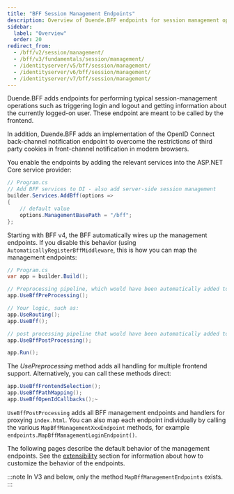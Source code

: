 ```yaml
---
title: "BFF Session Management Endpoints"
description: Overview of Duende.BFF endpoints for session management operations including login, logout, and user information retrieval
sidebar:
  label: "Overview"
  order: 20
redirect_from:
  - /bff/v2/session/management/
  - /bff/v3/fundamentals/session/management/
  - /identityserver/v5/bff/session/management/
  - /identityserver/v6/bff/session/management/
  - /identityserver/v7/bff/session/management/
---
```


Duende.BFF adds endpoints for performing typical session-management operations such as triggering login and logout and getting information about the currently logged-on user. These endpoint are meant to be called by the frontend.

In addition, Duende.BFF adds an implementation of the OpenID Connect back-channel notification endpoint to overcome the restrictions of third party cookies in front-channel notification in modern browsers.

You enable the endpoints by adding the relevant services into the ASP.NET Core service provider:

```csharp
// Program.cs
// Add BFF services to DI - also add server-side session management
builder.Services.AddBff(options => 
{
    // default value
    options.ManagementBasePath = "/bff";
};
```

Starting with BFF v4, the BFF automatically wires up the management endpoints. If you disable this behavior (using `AutomaticallyRegisterBffMiddleware`, this is how you can map the management endpoints:

```csharp
// Program.cs
var app = builder.Build();

// Preprocessing pipeline, which would have been automatically added to start of the request the pipeline. 
app.UseBffPreProcessing();

// Your logic, such as:
app.UseRouting(); 
app.UseBff();

// post processing pipeline that would have been automatically added to the end of the request pipeline. 
app.UseBffPostProcessing();

app.Run();
```

The *UsePreprocessing* method adds all handling for multiple frontend support. Alternatively, you can call these methods direct:
``` csharp
app.UseBffFrontendSelection();
app.UseBffPathMapping();
app.UseBffOpenIdCallbacks();~
```


`UseBffPostProcessing` adds all BFF management endpoints and handlers for proxying `index.html`. You can also map each endpoint individually by calling the various `MapBffManagementXxxEndpoint` methods, for example `endpoints.MapBffManagementLoginEndpoint()`.

The following pages describe the default behavior of the management endpoints. See the [extensibility](/bff/extensibility) section for information about how to customize the behavior of the endpoints.

:::note
In V3 and below, only the method `MapBffManagementEndpoints` exists. 
:::